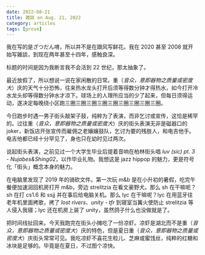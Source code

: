 ```yaml
---
date: 2022-08-21
title: 雑談 on Aug. 21, 2022
category: articles
tags: [prose]
---
```


我在写的是ざつだん唷，所以并不是在跟风写鲜花。我在 2020 甚至 2008 就开始写雑談，到现在两年甚至十四年，感触良深。

标题的时间是因为我断言我不会活到 22 世纪，那太抽象了。

最近放假了，所以想说一说在家闲散的日常。重（*音众，意即器物之质量或密度大*）庆的天气十分恐怖，往来热水龙头打开后须等得数分钟才得热水，如今打开冷水龙头却等得数分钟水才凉下。球场上的人理所应当的少了起来，但每日须得运动，遂决定每晚绕小区跑三圈三圈三圈三圈三圈三圈三圈三圈三圈。

今日跑步时遇一男子街头敲架子鼓，纯粹为了表演，而非乞讨或宣传，这恰是稀罕的。过往重（*音众，意即器物之质量或密度大*）庆的街头表演无非是磁器口的 joker，新饭店开张宣传而雇佣之老孃孃鼓队，乞讨为要的残肢人，和电吉他手。电吉他都已经十分罕见了，身也只在幼时见过两次。

说起街头表演，之前见过一个大学生毕业后提着音响在柏林街头唱 *luv (sic) pt. 3 - Nujabes&Shing02*，以作毕业礼物。我想这是 jazz hippop 的魅力，更是符号化「街头」概念本身的魅力。

在电脑里发现了 2019 年的骑砍文件。第一次玩 m&b 是在小升初的暑假，吃完午餐便加速润回机房打开 m&b，旁边 strelitzia 在看文豪野犬。那么 sh 在干嘛呢？sh 在打 cs1.6 和 ssjj 并在事后给电脑关机。那么 lyc 在干嘛呢？lyc 在用蓝牙往老年机里面拷歌，拷了 *lost rivers*、*unity - tfr* 到寝室当篝火使防止 strelitzia 等人侵入我寝；lyc 还在机房上装了 unity，虽然鸽子什么也没做就是了。

把时间线扯回来。今天我跑完在街头小摊吃了一份凉虾。凉虾是湖北而不是重（*音众，意即器物之质量或密度大*）庆的特色，但是夏日重（*音众，意即器物之质量或密度大*）庆街头常常可见。我吃凉虾不喜花生粒儿、芝麻或蜜饯丝，纯粹的红糖和冰块是足够的。毕竟是在夏日，不过图个凉快。
    